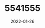 ---
title: 5541555
date: 2022-01-26
draft: false
name: 甘城なつき
img_url: https://ae05.alicdn.com/kf/Hc9b71cb5c0e34f0da9e334272a61fe2fo.png
original_fn: DSCF0454.jpg
tags:
- 甘城なつき

---